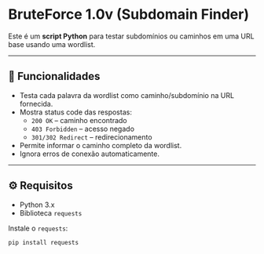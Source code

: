 # BruteForce 1.0v (Subdomain Finder)

Este é um **script Python** para testar subdomínios ou caminhos em uma URL base usando uma wordlist.

---

## 📌 Funcionalidades

- Testa cada palavra da wordlist como caminho/subdomínio na URL fornecida.
- Mostra status code das respostas:
  - `200 OK` – caminho encontrado
  - `403 Forbidden` – acesso negado
  - `301/302 Redirect` – redirecionamento
- Permite informar o caminho completo da wordlist.
- Ignora erros de conexão automaticamente.

---

## ⚙️ Requisitos

- Python 3.x
- Biblioteca `requests`

Instale o `requests`:

```bash
pip install requests

